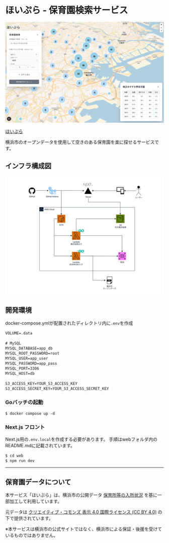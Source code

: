 
# ほいぷら - 保育園検索サービス

![スクリーンショット](./screenshots/image5.png)

[ほいぷら](https://hoipla.vercel.app)

横浜市のオープンデータを使用して空きのある保育園を楽に探せるサービスです。

## インフラ構成図
![インフラ構成図](./screenshots/hoipla.drawio.png)

## 開発環境
docker-compose.ymlが配置されたディレクトリ内に`.env`を作成
```
VOLUME=.data

# MySQL
MYSQL_DATABASE=app_db
MYSQL_ROOT_PASSWORD=root
MYSQL_USER=app_user
MYSQL_PASSWORD=app_pass
MYSQL_PORT=3306
MYSQL_HOST=db

S3_ACCESS_KEY=YOUR_S3_ACCESS_KEY
S3_ACCESS_SECRET_KEY=YOUR_S3_ACCESS_SECRET_KEY
```

### Goバッチの起動
```console
$ docker compose up -d
```

### Next.js フロント
Next.js用の`.env.local`を作成する必要があります。
手順はwebフォルダ内のREADME.mdに記載されています。
```console
$ cd web
$ npm run dev
```

---

## 保育園データについて
本サービス「ほいぷら」は、横浜市の公開データ
[保育所等の入所状況](https://www.city.yokohama.lg.jp/kosodate-kyoiku/hoiku-yoji/shisetsu/riyou/info/nyusho-jokyo.html)
を基に一部加工して利用しています。

元データは [クリエイティブ・コモンズ 表示 4.0 国際ライセンス (CC BY 4.0)](https://creativecommons.org/licenses/by/4.0/deed.ja) の下で提供されています。

※本サービスは横浜市の公式サイトではなく、横浜市による保証・後援を受けているものではありません。
